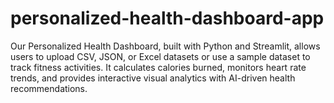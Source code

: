 # personalized-health-dashboard-app
Our Personalized Health Dashboard, built with Python and Streamlit, allows users to upload CSV, JSON, or Excel datasets or  use a sample dataset to track fitness activities. It calculates calories burned, monitors heart rate trends, and provides interactive  visual analytics with AI-driven health recommendations.
